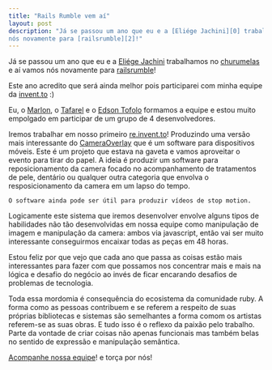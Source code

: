 ```yaml
---
title: "Rails Rumble vem aí"
layout: post
description: "Já se passou um ano que eu e a [Eliége Jachini][0] trabalhamos no [churumelas][1] e aí vamos
nós novamente para [railsrumble][2]!"
---
```

Já se passou um ano que eu e a [Eliége Jachini][0] trabalhamos no [churumelas][1] e aí vamos
nós novamente para [railsrumble][2]!

Este ano acredito que será ainda melhor pois participarei com minha equipe da [invent.to][3] :)

Eu, o [Marlon][8], o [Tafarel][6] e o [Edson Tofolo][7] formamos a equipe e estou muito empolgado em
participar de um grupo de 4 desenvolvedores.

Iremos trabalhar em nosso primeiro [re.invent.to][4]! Produzindo uma versão mais interessante do
[CameraOverlay][5] que é um software para dispositivos móveis. Este é um projeto que estava na gaveta
e vamos aproveitar o evento para tirar do papel. A ideia é produzir um software para reposicionamento 
da camera focado no acompanhamento de tratamentos de pele, dentário ou qualquer outra categoria que
envolva o resposicionamento da camera em um lapso do tempo.

    O software ainda pode ser útil para produzir vídeos de stop motion.

Logicamente este sistema que iremos desenvolver envolve alguns tipos de habilidades não tão desenvolvidas
em nossa equipe como manipulação de imagem e manipulação da camera: ambos via javascript, então vai ser 
muito interessante conseguirmos encaixar todas as peças em 48 horas.

Estou feliz por que vejo que cada ano que passa as coisas estão mais interessantes para fazer com que
possamos nos concentrar mais e mais na lógica e desafio do negócio ao invés de ficar encarando desafios
de problemas de tecnologia.

Toda essa mordomia é consequência do ecosistema da comunidade ruby. A forma como as pessoas contribuem
e se referem a respeito de suas próprias bibliotecas e sistemas são semelhantes a forma comom os artistas
referem-se as suas obras. E tudo isso é o reflexo da paixão pelo trabalho. Parte da vontade de criar coisas não
apenas funcionais mas também belas no sentido de expressão e manipulação semântica.

[Acompanhe nossa equipe][2]! e torça por nós!

[0]: http://eliegejachini.blogspot.com.br
[1]: http://churumelas.ideia.me
[2]: http://railsrumble.com/entries/113-reinventto
[3]: http://invent.to
[4]: http://re.invent.to
[5]: https://play.google.com/store/apps/details?id=me.ideia.cameraoverlay
[6]: http://jltafarel.github.io
[7]: https://plus.google.com/106759455468164133948
[8]: http://br.linkedin.com/in/marlonscalabrin

